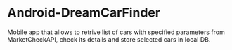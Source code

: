 # Android-DreamCarFinder
Mobile app that allows to retrive list of cars with specified parameters from MarketCheckAPI, check its details and store selected cars in local DB.
